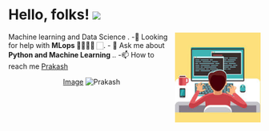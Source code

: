 

<!--
**prakash0007/prakash0007** is a ✨ _special_ ✨ repository because its `README.md` (this file) appears on your GitHub profile.

Here are some ideas to get you started:

- 🔭 I’m currently working on ...
- 🌱 I’m currently learning ...
- 👯 I’m looking to collaborate on ...
- 🤔 I’m looking for help with ...
- 💬 Ask me about ...
- 📫 How to reach me: ...
- 😄 Pronouns: ...
- ⚡ Fun fact: ...
-->
# Hello, folks! <img src="https://raw.githubusercontent.com/MartinHeinz/MartinHeinz/master/wave.gif" width="30px">
<img align="right" height="180px" src="https://github.com/prakash0007/prakash0007/blob/main/download.jfif" alt="image" />
<p align="left"
Hi there,I am Prakash🙂.
-🚲 Currently studying my final year of computer science Bachelor's degree👣.
-🌱 I’m currently learning <strong>Machine learning and Data Science </strong>.
-🤔 Looking for help with <strong> MLops 👨🏼‍🤝‍👨 </strong>🏻.
- 💬 Ask me about <strong>Python and Machine Learning </strong>..
-📫 How to reach me <a href ="www.linkedin.com/in/prakash0007" target="_blank">Prakash</a>

<p align="center">
  <a href="https://www.google.com/imgresimgurl=https%3A%2F%2Fi.pinimg.com%2Foriginals%2F61%2F7d%2Fb4%2F617db4ff458d6183719808ba5f5729b4.png&imgrefurl=https%3A%2F%2Ffi.pinterest.com%2Fpin%2F416794140494293173%2F&tbnid=Nr69uyHHjcImAM&vet=12ahUKEwjBiLDAvd3uAhU8KnIKHdUSBIsQMygHegUIARDdAQ..i&docid=SUKs0BbygzdxVM&w=225&h=225&q=naruto%20logo&ved=2ahUKEwjBiLDAvd3uAhU8KnIKHdUSBIsQMygHegUIARDdAQ"target="_blank">Image</a>
  <img src="https://github-readme-stats.vercel.app/api?username=prakash0007&count_private=true&show_icons=true&theme=radical" alt="Prakash">
       </p>
